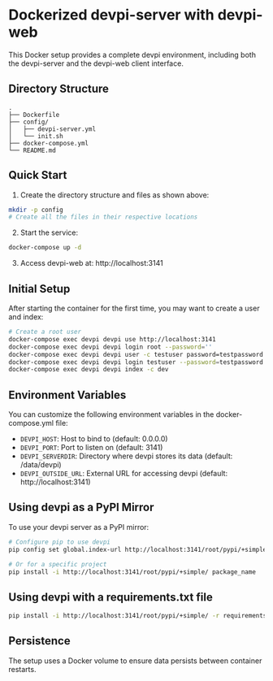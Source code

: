 # Dockerized devpi-server with devpi-web

This Docker setup provides a complete devpi environment, including both the devpi-server and the devpi-web client interface.

## Directory Structure

```
.
├── Dockerfile
├── config/
│   ├── devpi-server.yml
│   └── init.sh
├── docker-compose.yml
└── README.md
```

## Quick Start

1. Create the directory structure and files as shown above:

```bash
mkdir -p config
# Create all the files in their respective locations
```

2. Start the service:

```bash
docker-compose up -d
```

3. Access devpi-web at: http://localhost:3141

## Initial Setup

After starting the container for the first time, you may want to create a user and index:

```bash
# Create a root user
docker-compose exec devpi devpi use http://localhost:3141
docker-compose exec devpi devpi login root --password=''
docker-compose exec devpi devpi user -c testuser password=testpassword
docker-compose exec devpi devpi login testuser --password=testpassword
docker-compose exec devpi devpi index -c dev
```

## Environment Variables

You can customize the following environment variables in the docker-compose.yml file:

- `DEVPI_HOST`: Host to bind to (default: 0.0.0.0)
- `DEVPI_PORT`: Port to listen on (default: 3141)
- `DEVPI_SERVERDIR`: Directory where devpi stores its data (default: /data/devpi)
- `DEVPI_OUTSIDE_URL`: External URL for accessing devpi (default: http://localhost:3141)

## Using devpi as a PyPI Mirror

To use your devpi server as a PyPI mirror:

```bash
# Configure pip to use devpi
pip config set global.index-url http://localhost:3141/root/pypi/+simple/

# Or for a specific project
pip install -i http://localhost:3141/root/pypi/+simple/ package_name
```

## Using devpi with a requirements.txt file

```bash
pip install -i http://localhost:3141/root/pypi/+simple/ -r requirements.txt
```

## Persistence

The setup uses a Docker volume to ensure data persists between container restarts.